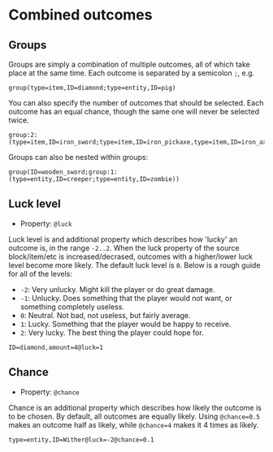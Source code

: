 # Combined outcomes

## Groups

Groups are simply a combination of multiple outcomes, all of which take place at the same time. Each outcome is separated by a semicolon `;`, e.g.

```
group(type=item,ID=diamond;type=entity,ID=pig)
```

You can also specify the number of outcomes that should be selected. Each outcome has an equal chance, though the same one will never be selected twice.

```
group:2:(type=item,ID=iron_sword;type=item,ID=iron_pickaxe,type=item,ID=iron_axe)
```

Groups can also be nested within groups:

```
group(ID=wooden_sword;group:1:(type=entity,ID=creeper;type=entity,ID=zombie))
```

## Luck level

-   Property: `@luck`

Luck level is and additional property which describes how 'lucky' an outcome is, in the range `-2..2`. When the luck property of the source block/item/etc is increased/decrased, outcomes with a higher/lower luck level become more likely. The default luck level is `0`. Below is a rough guide for all of the levels:

-   `-2`: Very unlucky. Might kill the player or do great damage.
-   `-1`: Unlucky. Does something that the player would not want, or something completely useless.
-   `0`: Neutral. Not bad, not useless, but fairly average.
-   `1`: Lucky. Something that the player would be happy to receive.
-   `2`: Very lucky. The best thing the player could hope for.

```
ID=diamond,amount=4@luck=1
```

## Chance

-   Property: `@chance`

Chance is an additional property which describes how likely the outcome is to be chosen. By default, all outcomes are equally likely. Using `@chance=0.5` makes an outcome half as likely, while `@chance=4` makes it 4 times as likely.

```
type=entity,ID=Wither@luck=-2@chance=0.1
```
